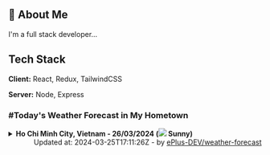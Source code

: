 ## 🚀 About Me
I'm a full stack developer...


## Tech Stack

**Client:** React, Redux, TailwindCSS

**Server:** Node, Express

### #Today's Weather Forecast in My Hometown



<details>
    <summary><b>Ho Chi Minh City, Vietnam - 26/03/2024 (<img src="https://cdn.weatherapi.com/weather/64x64/day/113.png" /> Sunny)</b>
    </summary>

    
<table>
    <tr>
        <th>Hour</th>
        <td>00:00</td><td>01:00</td><td>02:00</td><td>03:00</td><td>04:00</td><td>05:00</td><td>06:00</td><td>07:00</td><td>08:00</td><td>09:00</td><td>10:00</td><td>11:00</td><td>12:00</td><td>13:00</td><td>14:00</td><td>15:00</td><td>16:00</td><td>17:00</td><td>18:00</td><td>19:00</td><td>20:00</td><td>21:00</td><td>22:00</td><td>23:00</td>
    </tr>
    <tr>
        <th>Weather</th>
        <td><img src="https://cdn.weatherapi.com/weather/64x64/night/119.png"></img></td><td><img src="https://cdn.weatherapi.com/weather/64x64/night/116.png"></img></td><td><img src="https://cdn.weatherapi.com/weather/64x64/night/116.png"></img></td><td><img src="https://cdn.weatherapi.com/weather/64x64/night/119.png"></img></td><td><img src="https://cdn.weatherapi.com/weather/64x64/night/116.png"></img></td><td><img src="https://cdn.weatherapi.com/weather/64x64/night/116.png"></img></td><td><img src="https://cdn.weatherapi.com/weather/64x64/day/116.png"></img></td><td><img src="https://cdn.weatherapi.com/weather/64x64/day/113.png"></img></td><td><img src="https://cdn.weatherapi.com/weather/64x64/day/113.png"></img></td><td><img src="https://cdn.weatherapi.com/weather/64x64/day/113.png"></img></td><td><img src="https://cdn.weatherapi.com/weather/64x64/day/113.png"></img></td><td><img src="https://cdn.weatherapi.com/weather/64x64/day/113.png"></img></td><td><img src="https://cdn.weatherapi.com/weather/64x64/day/113.png"></img></td><td><img src="https://cdn.weatherapi.com/weather/64x64/day/113.png"></img></td><td><img src="https://cdn.weatherapi.com/weather/64x64/day/113.png"></img></td><td><img src="https://cdn.weatherapi.com/weather/64x64/day/113.png"></img></td><td><img src="https://cdn.weatherapi.com/weather/64x64/day/113.png"></img></td><td><img src="https://cdn.weatherapi.com/weather/64x64/day/113.png"></img></td><td><img src="https://cdn.weatherapi.com/weather/64x64/day/113.png"></img></td><td><img src="https://cdn.weatherapi.com/weather/64x64/night/113.png"></img></td><td><img src="https://cdn.weatherapi.com/weather/64x64/night/113.png"></img></td><td><img src="https://cdn.weatherapi.com/weather/64x64/night/113.png"></img></td><td><img src="https://cdn.weatherapi.com/weather/64x64/night/113.png"></img></td><td><img src="https://cdn.weatherapi.com/weather/64x64/night/113.png"></img></td>
    </tr>
    <tr>
        <th>Condition</th>
        <td width="200px">Cloudy </td><td width="200px">Partly cloudy</td><td width="200px">Partly Cloudy </td><td width="200px">Cloudy </td><td width="200px">Partly Cloudy </td><td width="200px">Partly Cloudy </td><td width="200px">Partly Cloudy </td><td width="200px">Sunny</td><td width="200px">Sunny</td><td width="200px">Sunny</td><td width="200px">Sunny</td><td width="200px">Sunny</td><td width="200px">Sunny</td><td width="200px">Sunny</td><td width="200px">Sunny</td><td width="200px">Sunny</td><td width="200px">Sunny</td><td width="200px">Sunny</td><td width="200px">Sunny</td><td width="200px">Clear </td><td width="200px">Clear </td><td width="200px">Clear </td><td width="200px">Clear </td><td width="200px">Clear </td>
    </tr>
    <tr>
        <th>Temperature</th>
        <td>27.1 °C</td><td>29 °C</td><td>26.9 °C</td><td>26.7 °C</td><td>26.4 °C</td><td>26.3 °C</td><td>26.2 °C</td><td>27.2 °C</td><td>29.6 °C</td><td>32.2 °C</td><td>34.6 °C</td><td>36.7 °C</td><td>38.5 °C</td><td>39.6 °C</td><td>39.5 °C</td><td>37.9 °C</td><td>35.9 °C</td><td>33.7 °C</td><td>31.1 °C</td><td>29.3 °C</td><td>28.7 °C</td><td>28.3 °C</td><td>28.1 °C</td><td>28.1 °C</td>
    </tr>
    <tr>
        <th>Wind</th>
        <td>19.8 kph</td><td>15.1 kph</td><td>17.3 kph</td><td>17.6 kph</td><td>17.3 kph</td><td>16.2 kph</td><td>15.1 kph</td><td>16.6 kph</td><td>18 kph</td><td>18 kph</td><td>16.6 kph</td><td>14.8 kph</td><td>13.3 kph</td><td>14.8 kph</td><td>21.6 kph</td><td>29.2 kph</td><td>30.2 kph</td><td>28.4 kph</td><td>25.6 kph</td><td>24.5 kph</td><td>24.5 kph</td><td>24.5 kph</td><td>23 kph</td><td>22.3 kph</td>
    </tr>
</table>

</details>

<div align="right">
    Updated at: 2024-03-25T17:11:26Z - by <a target="_blank"
        href="https://github.com/ePlus-DEV/weather-forecast">ePlus-DEV/weather-forecast</a>
</div>